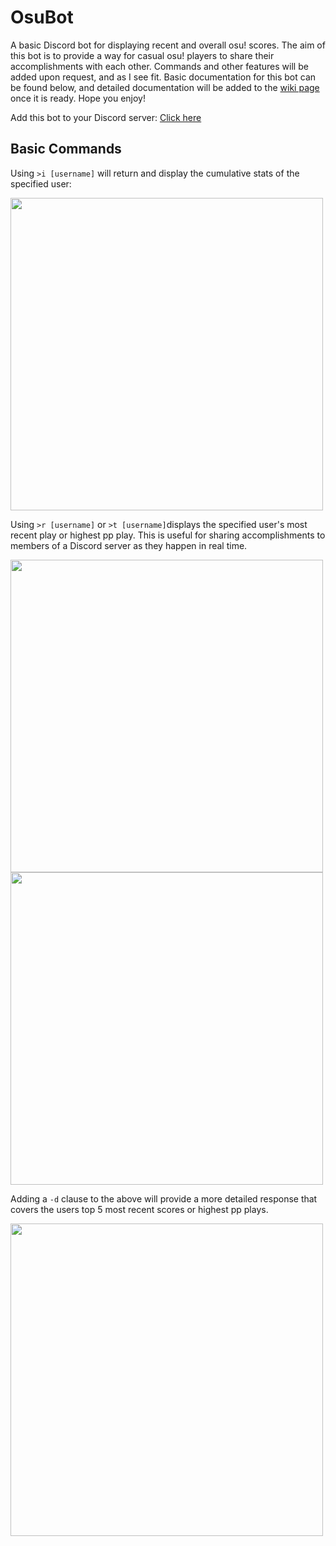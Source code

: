 # OsuBot
A basic Discord bot for displaying recent and overall osu! scores. The aim of this bot is to provide a way for casual osu! players to share their accomplishments with each other. Commands and other features will be added upon request, and as I see fit. Basic documentation for this bot can be found below, and detailed documentation will be added to the [wiki page](https://github.com/azn-abel/OsuBot/wiki) once it is ready. Hope you enjoy!

Add this bot to your Discord server: [Click here](https://discord.com/api/oauth2/authorize?client_id=843169608852570184&permissions=534723816512&scope=bot)

## Basic Commands
Using ```>i [username]``` will return and display the cumulative stats of the specified user:

<img src="https://user-images.githubusercontent.com/66392457/232990934-01296bfa-2b1e-4a90-90b4-2e999ca941e9.png" width=500 />

Using ```>r [username]``` or ```>t [username]```displays the specified user's most recent play or highest pp play.
This is useful for sharing accomplishments to members of a Discord server as they happen in real time.

<img src="https://user-images.githubusercontent.com/66392457/230696826-54b57f67-0500-4965-be82-7f59e85c04e9.png" width=500 />
<img src="https://user-images.githubusercontent.com/66392457/232976067-f5e009b5-361b-4533-9de4-53bc3a7885ef.png" width=500 />

Adding a ```-d``` clause to the above will provide a more detailed response that covers the users top 5 most recent scores or highest pp plays.

<img src="https://user-images.githubusercontent.com/66392457/232979597-d6d099ca-0f68-43ed-8e74-21871f89f444.png" width=500 />




